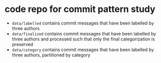 # code repo for commit pattern study

- `data/labelled` contains commit messages that have been labelled by three authors
- `data/finalized` contains commit messages that have been labelled by three authors and processed such that only the final categorization is preserved
- `data/category` contains commit messages that have been labelled by three authors, partitioned by category
